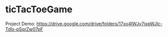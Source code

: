 # ticTacToeGame
Project Demo:
https://drive.google.com/drive/folders/17xo4lWJy7ixpWJlc-TdIx-pSqrZw07pF
